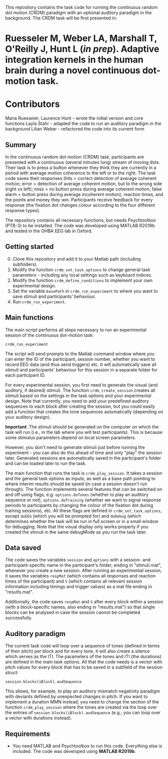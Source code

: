 This repository contains the task code for running the continuous random dot motion (CRDM) 
paradigm with an optional auditory paradigm in the background. The CRDM task will be first 
presented in:

Ruesseler M, Weber LA, Marshall T, O'Reilly J, Hunt L (_in prep_). Adaptive integration
kernels in the human brain during a novel continuous dot-motion task.
======================================================================================

# Contributors
Maria Ruesseler, Laurence Hunt - wrote the initial version and core functions
Layla Stahr - adapted the code to run an auditory paradigm in the background
Lilian Weber - refactored the code into its current form

## Summary
In the continuous random dot motion (CRDM) task, participants are presented with a 
continuous (several minutes long) stream of moving dots. Their task is to press a button
whenever they think they are currently in a period with average motion coherence to the
left or to the right. The task code saves their responses (hits = correct detection of
average coherent motion; error = detection of average coherent motion, but to the wrong
side (right vs left); miss = no button press during average coherent motion; false alarm
= button press during average incoherent motion), reaction times, and the points and money
they win. Participants receive feedback for every response (the fixation dot changes colour
according to the four different response types).

The repository contains all necessary functions, but needs Psychtoolbox (PTB-3) to be installed.
The code was developed using MATLAB R2019b and tested in the OHBA EEG lab in Oxford.

## Getting started
0. Clone this repository and add it to your Matlab path (including subfolders).
1. Modify the function `crdm_set_task_options` to change general task parameters - including any 
local settings such as keyboard indices.
2. Modify the function `crdm_define_conditions` to implement your own experimental design.
3. Set the variable `basePath` in `crdm_run_experiment` to where you want to save stimuli and 
participants' behaviour.
4. Run `crdm_run_experiment`.

## Main functions
The main script performs all steps necessary to run an experimental session of the continuous 
dot-motion task:
```
crdm_run_experiment
```
The script will send prompts to the Matlab command window where you can enter the ID of the 
participant, session number, whether you want to record EEG data (and thus send triggers)
etc. It will automatically save all stimuli and participants' behaviour for this session in
a separate folder for each participant ID.

For every experimental session, you first need to generate the visual (and auditory, if desired) stimuli.
The function `crdm_create_session` creates all stimuli based on the settings in the task options and your
experimental design. Note that currently, you need to add your predefined auditory sequences to each
block after creating the session, but you could easily add a function that creates the tone sequences
automatically (depending on your auditory design).

**Important**: The stimuli should be generated on the computer on which the task will run (i.e., in the
lab where you will test participants). This is because some stimulus parameters depend on local screen
parameters. 

However, you don't need to generate stimuli just before running the experiment - you can also do this 
ahead of time and only "play" the session later. Generated sessions are automatically saved in the 
participant's folder and can be loaded later to run the task.

The main function that runs the task is `crdm_play_session`. It takes a session and the general task
options as inputs, as well as a base path pointing to where interim results should be saved (in case
a session doesn't run through). The function implements several features that can be switched on and
off using flags, e.g. `options.doTones` (whether to play an auditory sequence or not), `options.doTraining`
(whether we want to signal response periods to participants by changing the colour of the fixation dot
during training sessions), etc. All these flags are defined in `crdm_set_task_options`, except
`doEEG` (which you will be prompted for) and `doDebug` (which determines whether the task will be run
in full screen or in a small window for debugging. Note that the visual display only works properly
if you created the stimuli in the same debugMode as you run the task later. 

## Data saved
The code saves the variables `session` and `options` with a session- and participant-specific name in
the participant's folder, ending in "stimuli.mat", whenever you create a new session. After running an 
experimental session, it saves the variables `respMat` (which contains all responses and reaction times
of the participant) and `S` (which contains all relevant session information including timings and 
trigger values) as a mat file ending in "results.mat". 

Additionally, the code saves `respMat` and `S` after every block within a session (with a block-specific
names, also ending in "results.mat") so that single blocks can be analysed in case the session cannot be 
completed successfully.

## Auditory paradigm
The current task code will loop over a sequence of tones (defined in terms of their pitch) per block
and for every tone, it will also create a silence which serves as the ITI. The parameters of the tones
and ITI (the durations) are defined in the main task options. All that the code needs is a vector with
pitch values for every block that has to be saved in a subfield of the session struct:
```
session.blocks(iBlock).audSequence
```
This allows, for example, to play an auditory mismatch negativity paradigm with deviants defined by 
unexpected changes in pitch. If you want to implement a duration MMN instead, you need to change the
section of the function `crdm_play_session` where the tones are created via the loop over the entries
of `session.blocks(iBlock).audSequence` (e.g., you can loop over a vector with durations instead).

## Requirements
- You need MATLAB and Psychtoolbox to run this code. Everything else is included. The code was developed using **MATLAB R2019b**.


